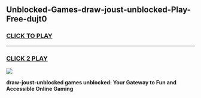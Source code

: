 
## Unblocked-Games-draw-joust-unblocked-Play-Free-dujt0
<h3>
<a href="https://premium76.site?title=draw-joust-unblocked&ref=20M">CLICK TO PLAY</a></h3>
<hr>

<h3>
<a href="https://premium76.site?title=draw-joust-unblocked&ref=20M">CLICK 2 PLAY</a>
  
</h3>

<a href="https://premium76.site?title=draw-joust-unblocked&ref=19M"><img src="https://clearcache.store/games.png"></a>


**draw-joust-unblocked games unblocked: Your Gateway to Fun and Accessible Online Gaming**
